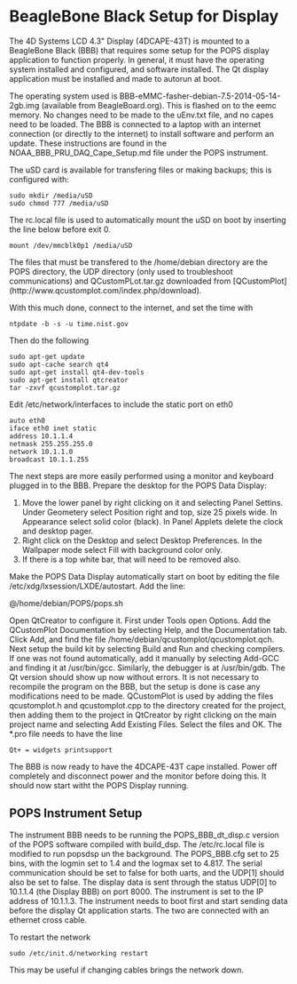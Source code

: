 BeagleBone Black Setup for Display
==================================
<p>The 4D Systems LCD 4.3" Display (4DCAPE-43T) is mounted to a BeagleBone Black (BBB) that requires some setup for the POPS display application to function properly. In general, it must have the operating system installed and configured, and software installed. The Qt display application must be installed and made to autorun at boot.
<p>The operating system used is BBB-eMMC-fasher-debian-7.5-2014-05-14-2gb.img (available from BeagleBoard.org). This is flashed on to the eemc memory.  No changes need to be made to the uEnv.txt file, and no capes need to be loaded.  The BBB is connected to a laptop with an internet connection (or directly to the internet) to install software and perform an update.  These instructions are found in the NOAA_BBB_PRU_DAQ_Cape_Setup.md file under the POPS instrument.  
<p>The uSD card is available for transfering files or making backups;  this is configured with:

    sudo mkdir /media/uSD
    sudo chmod 777 /media/uSD
    
<p>The rc.local file is used to automatically mount the uSD on boot by inserting the line below before exit 0.

    mount /dev/mmcblk0p1 /media/uSD

<p>The files that must be transfered to the /home/debian directory are the POPS directory, the UDP directory (only used to troubleshoot communications) and QCustomPLot.tar.gz downloaded from [QCustomPlot](http://www.qcustomplot.com/index.php/download).

<p>With this much done, connect to the internet, and set the time with 

    ntpdate -b -s -u time.nist.gov  
    
<p>Then do the following

    sudo apt-get update
    sudo apt-cache search qt4
    sudo apt-get install qt4-dev-tools
    sudo apt-get install qtcreator
    tar -zxvf qcustomplot.tar.gz    
    
<p>Edit /etc/network/interfaces to include the static port on eth0

    auto eth0
    iface eth0 inet static
    address 10.1.1.4
    netmask 255.255.255.0
    network 10.1.1.0
    broadcast 10.1.1.255
    
<p>The next steps are more easily performed using a monitor and keyboard plugged in to the BBB. Prepare the desktop for the POPS Data Display:

1. Move the lower panel by right clicking on it and selecting Panel Settins.  Under Geometery select Position right and top, size 25 pixels wide. In Appearance select solid color (black). In Panel Applets delete the clock and desktop pager. 
2. Right click on the Desktop and select Desktop Preferences. In the Wallpaper mode select Fill with background color only.
3. If there is a top white bar, that will need to be removed also.

<p>Make the POPS Data Display automatically start on boot by editing the file /etc/xdg/lxsession/LXDE/autostart. Add the 
line:

  @/home/debian/POPS/pops.sh
  
<p>Open QtCreator to configure it.  First under Tools open Options.  Add the QCustomPlot Documentation by selecting Help, and the Documentation tab. Click Add, and find the file /home/debian/qcustomplot/qcustomplot.qch.  Next setup the build kit by selecting Build and Run and checking compilers. If one was not found automatically, add it manually by selecting Add-GCC and finding it at /usr/bin/gcc. Similarly, the debugger is at /usr/bin/gdb.  The Qt version should show up now without errors.  It is not necessary to recompile the program on the BBB, but the setup is done is case any modifications need to be made.  QCustomPlot is used by adding the files qcustomplot.h and qcustomplot.cpp to the directory created for the project, then adding them to the project in QtCreator by right clicking on the main project name and selecting Add Existing Files. Select the files and OK. The *.pro file needs to have the line

    Qt+ = widgets printsupport

<p>The BBB is now ready to have the 4DCAPE-43T cape installed. Power off completely and disconnect power and the monitor before doing this. It should now start witht the POPS Display running.  

POPS Instrument Setup
---------------------

<p>The instrument BBB needs to be running the POPS_BBB_dt_disp.c version of the POPS software compiled with build_dsp. The /etc/rc.local file is modified to run popsdsp un the background. The POPS_BBB.cfg set to 25 bins, with the logmin set to 1.4 and the logmax set to 4.817.  The serial communication should be set to false for both uarts, and the UDP[1] should also be set to false. The display data is sent through the status UDP[0] to 10.1.1.4 (the Display BBB) on port 8000. The instrument is set to the IP address of 10.1.1.3. The instrument needs to boot first and start sending data before the display Qt application starts. The two are connected with an ethernet cross cable.

<p>To restart the network 
    
    sudo /etc/init.d/networking restart
    
<p>This may be useful if changing cables brings the network down.    
